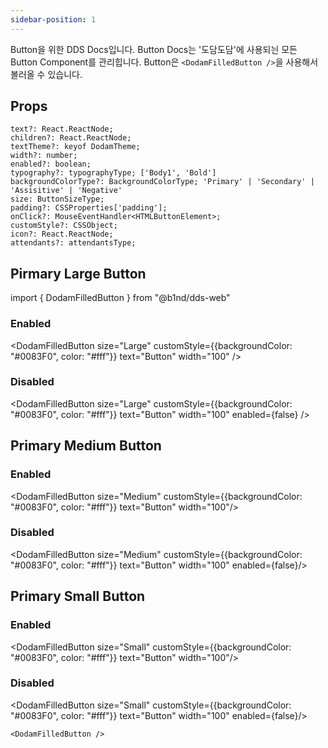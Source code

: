 ```yaml
---
sidebar-position: 1
---
```


Button을 위한 DDS Docs입니다. Button Docs는 '도담도담'에 사용되늰 모든 Button Component를 관리힙니다. Button은 `<DodamFilledButton />`을 사용해서 볼러올 수 있습니다.

## Props

```plain
text?: React.ReactNode;
children?: React.ReactNode;
textTheme?: keyof DodamTheme;
width?: number;
enabled?: boolean;
typography?: typographyType; ['Body1', 'Bold']
backgroundColorType?: BackgroundColorType; 'Primary' | 'Secondary' | 'Assisitive' | 'Negative'
size: ButtonSizeType;
padding?: CSSProperties['padding'];
onClick?: MouseEventHandler<HTMLButtonElement>;
customStyle?: CSSObject;
icon?: React.ReactNode;
attendants?: attendantsType;
```

## Pirmary Large Button

import { DodamFilledButton } from "@b1nd/dds-web"

### Enabled

<DodamFilledButton size="Large" customStyle={{backgroundColor: "#0083F0", color: "#fff"}} text="Button" width="100" />

### Disabled

<DodamFilledButton size="Large" customStyle={{backgroundColor: "#0083F0", color: "#fff"}} text="Button" width="100" enabled={false} />

## Primary Medium Button

### Enabled

<DodamFilledButton size="Medium" customStyle={{backgroundColor: "#0083F0", color: "#fff"}} text="Button" width="100"/>

### Disabled

<DodamFilledButton size="Medium" customStyle={{backgroundColor: "#0083F0", color: "#fff"}} text="Button" width="100" enabled={false}/>

## Primary Small Button

### Enabled

<DodamFilledButton size="Small" customStyle={{backgroundColor: "#0083F0", color: "#fff"}} text="Button" width="100"/>

### Disabled

<DodamFilledButton size="Small" customStyle={{backgroundColor: "#0083F0", color: "#fff"}} text="Button" width="100" enabled={false}/>
<br />

```tsx title="index.tsx"
<DodamFilledButton />
```
